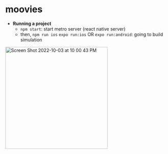 # moovies

- **Running a project**
  - `npm start`: start metro server (react native server)
  - then, `npm run ios` `expo run:ios` OR `expo run:android`: going to build simulation


<img width="320" alt="Screen Shot 2022-10-03 at 10 00 43 PM" src="https://user-images.githubusercontent.com/2341775/193582817-2dd394e4-6518-463c-8803-66a74599da0e.png">
